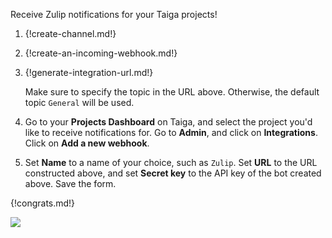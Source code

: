 Receive Zulip notifications for your Taiga projects!

1. {!create-channel.md!}

1. {!create-an-incoming-webhook.md!}

1. {!generate-integration-url.md!}

    Make sure to specify the topic in the URL above. Otherwise, the
    default topic `General` will be used.

1. Go to your **Projects Dashboard** on Taiga, and select the project you'd like to
   receive notifications for. Go to **Admin**, and click on  **Integrations**.
   Click on **Add a new webhook**.

1. Set **Name** to a name of your choice, such as `Zulip`. Set **URL** to the
   URL constructed above, and set **Secret key** to the API key of the bot created
   above. Save the form.

{!congrats.md!}

![](/static/images/integrations/taiga/001.png)
